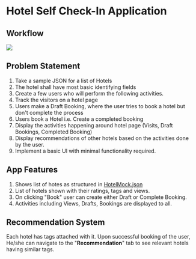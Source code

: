 # Hotel Self Check-In Application

## Workflow
<img src='./hotelapp.gif'>

## Problem Statement
1.  Take a sample JSON for a list of Hotels
2.  The hotel shall have most basic identifying fields
3.  Create a few users who will perform the following activities.
4.  Track the visitors on a hotel page
6.  Users make a Draft Booking, where the user tries to book a hotel but don't complete the process
7.  Users book a Hotel i.e. Create a completed booking
8.  Display the activities happening around hotel page (Visits, Draft Bookings, Completed Booking)
9.  Display recommendations of other hotels based on the activities done by the user.
10.  Implement a basic UI with minimal functionality required.

## App Features
1. Shows list of hotes as structured in [HotelMock.json](https://dodditejaswini.github.io/Self-check-in-App/)
2. List of hotels shown with their ratings, tags and views.
3. On clicking "Book"  user can create either Draft or Complete Booking.
4. Activities including Views, Drafts, Bookings are displayed to all. 

## Recommendation System
Each hotel has tags attached with it. Upon successful booking of the user,
He/she can navigate to the "**Recommendation**" tab to see relevant hotels having similar tags.


